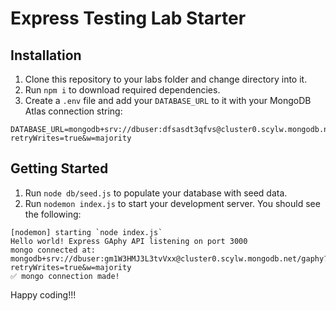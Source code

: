 # Express Testing Lab Starter

## Installation

1. Clone this repository to your labs folder and change directory into it.
1. Run `npm i` to download required dependencies.
1. Create a `.env` file and add your `DATABASE_URL` to it with your MongoDB Atlas connection string:

```
DATABASE_URL=mongodb+srv://dbuser:dfsasdt3qfvs@cluster0.scylw.mongodb.net/gaphyTestingLab?retryWrites=true&w=majority
```

## Getting Started

1. Run `node db/seed.js` to populate your database with seed data.
1. Run `nodemon index.js` to start your development server. You should see the following:

```
[nodemon] starting `node index.js`
Hello world! Express GAphy API listening on port 3000
mongo connected at:  mongodb+srv://dbuser:gm1W3HMJ3L3tvVxx@cluster0.scylw.mongodb.net/gaphy?retryWrites=true&w=majority
✅ mongo connection made!
```

Happy coding!!!
